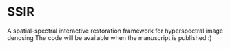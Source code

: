 # SSIR
A spatial-spectral interactive restoration framework for hyperspectral image denosing
The code will be available when the manuscript is published :)
